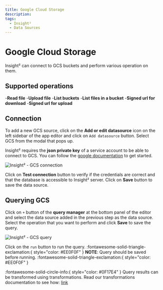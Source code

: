 ```yaml
---
title: Google Cloud Storage
description: 
tags:
  - Insight²
  - Data Sources
---
```


# Google Cloud Storage

Insight² can connect to GCS buckets and perform various operation on them.

## Supported operations

-**Read file**
-**Upload file**
-**List buckets**
-**List files in a bucket**
-**Signed url for download**
-**Signed url for upload**

## Connection

To add a new GCS source, click on the **Add or edit datasource** icon on the left sidebar of the app editor and click on `Add datasource` button. Select GCS from the modal that pops up.

Insight² requires the **json private key** of a service account to be able to connect to GCS.
You can follow the [google documentation](https://cloud.google.com/docs/authentication/getting-started) to get started.

![Insight² - GCS connection](/_images/insight2/datasource-reference/gcs-connect.png)

Click on **Test connection** button to verify if the credentials are correct and that the database is accessible to Insight² server. Click on **Save** button to save the data source.

## Querying GCS

Click on `+` button of the **query manager** at the bottom panel of the editor and select the data source added in the previous step as the data source. Select the operation that you want to perform and click **Save** to save the query.

![Insight² - GCS query](/_images/insight2/datasource-reference/gcs-query.png)

Click on the `run` button to run the query.
:fontawesome-solid-triangle-exclamation:{ style="color: #EE0F0F" }
**NOTE**: Query should be saved before running.
:fontawesome-solid-triangle-exclamation:{ style="color: #EE0F0F" }

:fontawesome-solid-circle-info:{ style="color: #0F17E4" }
Query results can be transformed using transformations. Read our transformations documentation to see how: [link](/insight2/tutorial/transformations/)

